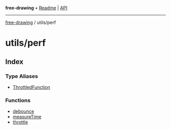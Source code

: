**free-drawing** • [Readme](../../README.md) \| [API](../../modules.md)

***

[free-drawing](../../README.md) / utils/perf

# utils/perf

## Index

### Type Aliases

- [ThrottledFunction](type-aliases/ThrottledFunction.md)

### Functions

- [debounce](functions/debounce.md)
- [measureTime](functions/measureTime.md)
- [throttle](functions/throttle.md)
